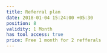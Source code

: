 ```yaml
---
title: Referral plan
date: 2018-01-04 15:24:00 +05:30
position: 8
validity: 1 Month
has tool access: true
price: Free 1 month for 2 refferals
---
```


